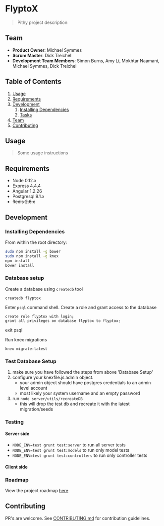 # FlyptoX

> Pithy project description

## Team

  - __Product Owner__: Michael Symmes
  - __Scrum Master__: Dick Treichel
  - __Development Team Members__: Simon Burns, Amy Li, Mokhtar Naamani, Michael Symmes, Dick Treichel

## Table of Contents

1. [Usage](#Usage)
1. [Requirements](#requirements)
1. [Development](#development)
    1. [Installing Dependencies](#installing-dependencies)
    1. [Tasks](#tasks)
1. [Team](#team)
1. [Contributing](#contributing)

## Usage

> Some usage instructions

## Requirements

- Node 0.12.x
- Express 4.4.4 
- Angular 1.2.26
- Postgresql 9.1.x
- ~~Redis 2.6.x~~

## Development

### Installing Dependencies

From within the root directory:

```sh
sudo npm install -g bower
sudo npm install -g knex
npm install
bower install
```

### Database setup

Create a database using `createdb` tool

    createdb flyptox

Enter `psql` command shell. Create a role and grant access to the database

    create role flyptox with login;
    grant all privileges on database flyptox to flyptox;

exit psql

Run knex migrations

    knex migrate:latest

### Test Database Setup

1. make sure you have followed the steps from above 'Database Setup'
2. configure your knexfile.js admin object.
   - your admin object should have postgres credentials to an admin level account
   - most likely your system username and an empty password
4. run `node server/utils/recreateDB`
   - this will drop the test db and recreate it with the latest migration/seeds

### Testing

#### Server side
- `NODE_ENV=test grunt test:server` to run all server tests
- `NODE_ENV=test grunt test:models` to run only model tests
- `NODE_ENV=test grunt test:controllers` to run only controller tests

#### Client side


### Roadmap

View the project roadmap [here](https://github.com/FlipSideHR/FlyptoX/issues)

## Contributing

PR's are welcome.
See [CONTRIBUTING.md](CONTRIBUTING.md) for contribution guidelines.
